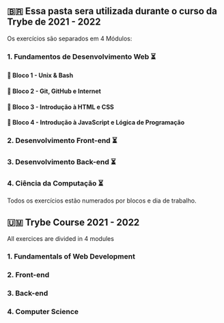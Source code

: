 ## :brazil: Essa pasta sera utilizada durante o curso da Trybe de 2021 - 2022

Os exercícios são separados em 4 Módulos:

### 1. Fundamentos de Desenvolvimento Web :hourglass_flowing_sand:

####  :pushpin: Bloco 1 - Unix & Bash 

####  :pushpin: Bloco 2 - Git, GitHub e Internet 

####  :pushpin: Bloco 3 - Introdução à HTML e CSS 

####  :pushpin: Bloco 4 - Introdução à JavaScript e Lógica de Programação

### 2. Desenvolvimento Front-end :hourglass_flowing_sand:

### 3. Desenvolvimento Back-end :hourglass_flowing_sand:

### 4. Ciência da Computação :hourglass_flowing_sand:

Todos os exercícios estão numerados por blocos e dia de trabalho.

## :us_outlying_islands: Trybe Course 2021 - 2022

All exercices are divided in 4 modules

### 1. Fundamentals of Web Development

### 2. Front-end

### 3. Back-end

### 4. Computer Science
